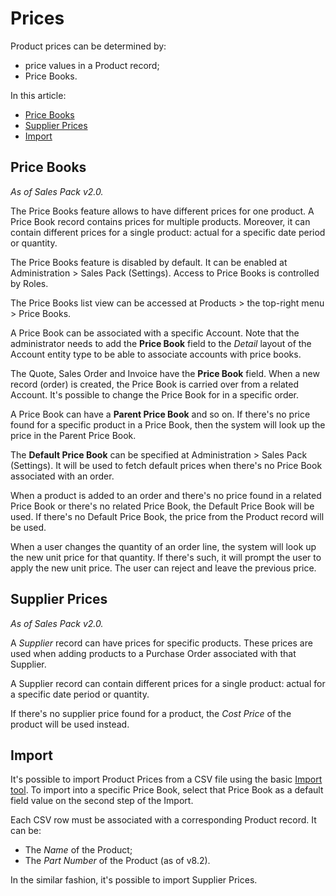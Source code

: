 # Prices

Product prices can be determined by:

* price values in a Product record;
* Price Books.

In this article:

* [Price Books](#price-books)
* [Supplier Prices](#supplier-prices)
* [Import](#import)

## Price Books

*As of Sales Pack v2.0.*

The Price Books feature allows to have different prices for one product. A Price Book record contains prices for multiple products. Moreover, it can contain different prices for a single product: actual for a specific date period or quantity.

The Price Books feature is disabled by default. It can be enabled at Administration > Sales Pack (Settings). Access to Price Books is controlled by Roles.

The Price Books list view can be accessed at Products > the top-right menu > Price Books.

A Price Book can be associated with a specific Account. Note that the administrator needs to add the **Price Book** field to the *Detail* layout of the Account entity type to be able to associate accounts with price books.

The Quote, Sales Order and Invoice have the **Price Book** field. When a new record (order) is created, the Price Book is carried over from a related Account. It's possible to change the Price Book for in a specific order.

A Price Book can have a **Parent Price Book** and so on. If there's no price found for a specific product in a Price Book, then the system will look up the price in the Parent Price Book.

The **Default Price Book** can be specified at Administration > Sales Pack (Settings). It will be used to fetch default prices when there's no Price Book associated with an order.

When a product is added to an order and there's no price found in a related Price Book or there's no related Price Book, the Default Price Book will be used. If there's no Default Price Book, the price from the Product record will be used.

When a user changes the quantity of an order line, the system will look up the new unit price for that quantity. If there's such, it will prompt the user to apply the new unit price. The user can reject and leave the previous price.

## Supplier Prices

*As of Sales Pack v2.0.*

A *Supplier* record can have prices for specific products. These prices are used when adding products to a Purchase Order associated with that Supplier.

A Supplier record can contain different prices for a single product: actual for a specific date period or quantity.

If there's no supplier price found for a product, the *Cost Price* of the product will be used instead.

## Import

It's possible to import Product Prices from a CSV file using the basic [Import tool](../administration/import.md). To import into a specific Price Book, select that Price Book as a default field value on the second step of the Import.

Each CSV row must be associated with a corresponding Product record. It can be:

* The *Name* of the Product;
* The *Part Number* of the Product (as of v8.2).

In the similar fashion, it's possible to import Supplier Prices.

